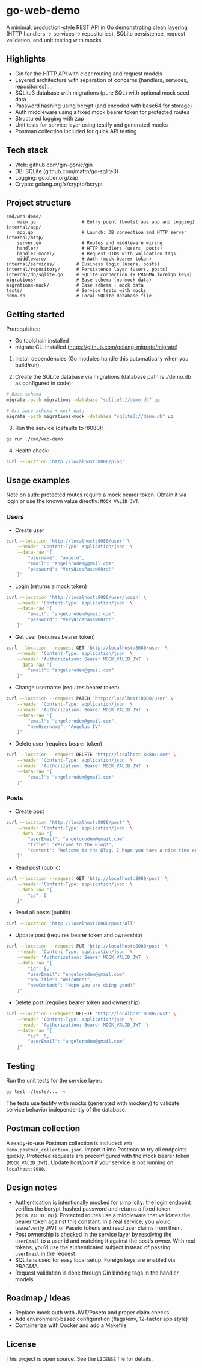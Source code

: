 # go-web-demo

A minimal, production-style REST API in Go demonstrating clean layering (HTTP handlers → services → repositories), SQLite persistence, request validation, and unit testing with mocks.

## Highlights

- Gin for the HTTP API with clear routing and request models
- Layered architecture with separation of concerns (handlers, services, repositories)....
- SQLite3 database with migrations (pure SQL) with optional mock seed data
- Password hashing using bcrypt (and encoded with base64 for storage)
- Auth middleware using a fixed mock bearer token for protected routes
- Structured logging with zap
- Unit tests for service layer using testify and generated mocks
- Postman collection included for quick API testing

## Tech stack

- Web: github.com/gin-gonic/gin
- DB: SQLite (github.com/mattn/go-sqlite3)
- Logging: go.uber.org/zap
- Crypto: golang.org/x/crypto/bcrypt

## Project structure

```
cmd/web-demo/
    main.go                 # Entry point (bootstraps app and logging)
internal/app/
    app.go                  # Launch: DB connection and HTTP server
internal/http/
    server.go               # Routes and middleware wiring
    handler/                # HTTP handlers (users, posts)
    handler_model/          # Request DTOs with validation tags
    middleware/             # Auth (mock bearer token)
internal/services/        # Business logic (users, posts)
internal/repository/      # Persistence layer (users, posts)
internal/db/sqlite.go     # SQLite connection (+ PRAGMA foreign_keys)
migrations/               # Base schema (no mock data)
migrations-mock/          # Base schema + mock data
tests/                    # Service tests with mocks
demo.db                   # Local SQLite database file
```

## Getting started

Prerequisites:
- Go toolchain installed
- migrate CLI installed (https://github.com/golang-migrate/migrate)

1) Install dependencies (Go modules handle this automatically when you build/run).

2) Create the SQLite database via migrations (database path is ./demo.db as configured in code):

```bash
# Base schema
migrate -path migrations -database "sqlite3://demo.db" up

# Or: base schema + mock data
migrate -path migrations-mock -database "sqlite3://demo.db" up
```

3) Run the service (defaults to :8080):

```bash
go run ./cmd/web-demo
```

4) Health check:

```bash
curl --location 'http://localhost:8080/ping'
```

## Usage examples

Note on auth: protected routes require a mock bearer token. Obtain it via login or use the known value directly: `MOCK_VALID_JWT`.

### Users

- Create user

```bash
curl --location 'http://localhost:8080/user' \
    --header 'Content-Type: application/json' \
    --data-raw '{
        "username": "angelo",
        "email": "angelorodem@gmail.com",
        "password": "VeryNicePassw00rd!"
    }'
```

- Login (returns a mock token)

```bash
curl --location 'http://localhost:8080/user/login' \
    --header 'Content-Type: application/json' \
    --data-raw '{
        "email": "angelorodem@gmail.com",
        "password": "VeryNicePassw00rd!"
    }'
```

- Get user (requires bearer token)

```bash
curl --location --request GET 'http://localhost:8080/user' \
    --header 'Content-Type: application/json' \
    --header 'Authorization: Bearer MOCK_VALID_JWT' \
    --data-raw '{
        "email": "angelorodem@gmail.com"
    }'
```

- Change username (requires bearer token)

```bash
curl --location --request PATCH 'http://localhost:8080/user' \
    --header 'Content-Type: application/json' \
    --header 'Authorization: Bearer MOCK_VALID_JWT' \
    --data-raw '{
        "email": "angelorodem@gmail.com",
        "newUsername": "Angelus IV"
    }'
```

- Delete user (requires bearer token)

```bash
curl --location --request DELETE 'http://localhost:8080/user' \
    --header 'Content-Type: application/json' \
    --header 'Authorization: Bearer MOCK_VALID_JWT' \
    --data-raw '{
        "email": "angelorodem@gmail.com"
    }'
```

### Posts

- Create post

```bash
curl --location 'http://localhost:8080/post' \
    --header 'Content-Type: application/json' \
    --data-raw '{
        "userEmail": "angelorodem@gmail.com",
        "title": "Welcome to the Blog!",
        "content": "Welcome to the Blog, I hope you have a nice time around!"
    }'
```

- Read post (public)

```bash
curl --location --request GET 'http://localhost:8080/post' \
    --header 'Content-Type: application/json' \
    --data-raw '{
        "id": 5
    }'
```

- Read all posts (public)

```bash
curl --location 'http://localhost:8080/post/all'
```

- Update post (requires bearer token and ownership)

```bash
curl --location --request PUT 'http://localhost:8080/post' \
    --header 'Content-Type: application/json' \
    --header 'Authorization: Bearer MOCK_VALID_JWT' \
    --data-raw '{
        "id": 5,
        "userEmail": "angelorodem@gmail.com",
        "newTitle": "Welcomen!",
        "newContent": "Hope you are doing good!"
    }'
```

- Delete post (requires bearer token and ownership)

```bash
curl --location --request DELETE 'http://localhost:8080/post' \
    --header 'Content-Type: application/json' \
    --header 'Authorization: Bearer MOCK_VALID_JWT' \
    --data-raw '{
        "id": 5,
        "userEmail": "angelorodem@gmail.com"
    }'
```

## Testing

Run the unit tests for the service layer:

```bash
go test ./tests/... -v
```

The tests use testify with mocks (generated with mockery) to validate service behavior independently of the database.

## Postman collection

A ready-to-use Postman collection is included: `Web-demo.postman_collection.json`.
Import it into Postman to try all endpoints quickly. Protected requests are preconfigured with the mock bearer token (`MOCK_VALID_JWT`). Update host/port if your service is not running on `localhost:8080`.

## Design notes

- Authentication is intentionally mocked for simplicity: the login endpoint verifies the bcrypt-hashed password and returns a fixed token (`MOCK_VALID_JWT`). Protected routes use a middleware that validates the bearer token against this constant. In a real service, you would issue/verify JWT or Paseto tokens and read user claims from them.
- Post ownership is checked in the service layer by resolving the `userEmail` to a user id and matching it against the post’s owner. With real tokens, you’d use the authenticated subject instead of passing `userEmail` in the request.
- SQLite is used for easy local setup. Foreign keys are enabled via PRAGMA.
- Request validation is done through Gin binding tags in the handler models.

## Roadmap / Ideas

- Replace mock auth with JWT/Paseto and proper claim checks
- Add environment-based configuration (flags/env, 12-factor app style)
- Containerize with Docker and add a Makefile

## License

This project is open source. See the `LICENSE` file for details.